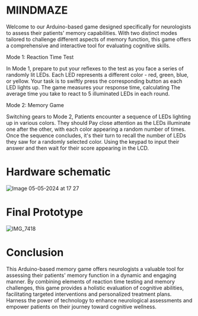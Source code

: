 # MIINDMAZE
Welcome to our Arduino-based game designed specifically for neurologists to assess their patients' memory capabilities. With two distinct modes tailored to challenge different aspects of memory function, this game offers a comprehensive and interactive tool for evaluating cognitive skills.

Mode 1: Reaction Time Test

In Mode 1, prepare to put your reflexes to the test as you face a series of randomly lit LEDs. Each LED represents a different color - red, green, blue, or yellow. Your task is to swiftly press the corresponding button as each LED lights up. The game measures your response time, calculating The average time you take to react to 5 illuminated LEDs in each round.

Mode 2: Memory Game

Switching gears to Mode 2, Patients encounter a sequence of LEDs lighting up in various colors. They should Pay close attention as the LEDs illuminate one after the other, with each color appearing a random number of times. Once the sequence concludes, it's their turn to recall the number of LEDs they saw for a randomly selected color. Using the keypad to input their answer and then wait for their score appearing in the LCD.

# Hardware schematic
![Image 05-05-2024 at 17 27](https://github.com/JessicaSameh/Mindmaze/assets/160186184/926fa4d1-0eb4-44ee-a181-58262adc6c9a)

# Final Prototype
![IMG_7418](https://github.com/JessicaSameh/Mindmaze/assets/160186184/10bbbf08-10d6-47f2-803f-a790fb53b1ee)

# Conclusion
This Arduino-based memory game offers neurologists a valuable tool for assessing their patients' memory function in a dynamic and engaging manner. By combining elements of reaction time testing and memory challenges, this game provides a holistic evaluation of cognitive abilities, facilitating targeted interventions and personalized treatment plans. Harness the power of technology to enhance neurological assessments and empower patients on their journey toward cognitive wellness.


